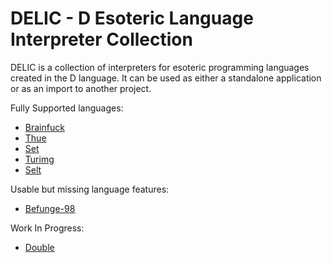 # DELIC - D Esoteric Language Interpreter Collection
DELIC is a collection of interpreters for esoteric programming languages created in the D language. It can be used as either a standalone application or as an import to another project.

Fully Supported languages:
* [Brainfuck](https://esolangs.org/wiki/Brainfuck)
* [Thue](https://esolangs.org/wiki/Thue)
* [Set](https://esolangs.org/wiki/Set)
* [Turimg](https://esolangs.org/wiki/Turimg)
* [Selt](https://esolangs.org/wiki/Selt)

Usable but missing language features:
* [Befunge-98](https://git.catseye.tc/Funge-98/blob/master/doc/funge98.markdown)

Work In Progress:
* [Double](https://esolangs.org/wiki/Double)